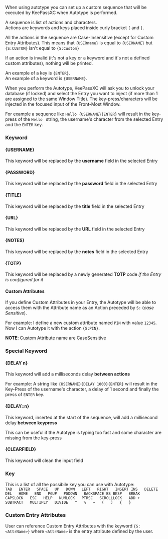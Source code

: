 When using autotype you can set up a custom sequence that will be executed by KeePassXC when Autotype is performed.

A sequence is list of actions and characters.<br/>
Actions are keywords and keys placed inside curly bracket `{` and `}`.<br/>

All the actions in the sequence are Case-Insensitive (except for Custom Entry Attributes). This means that `{USERname}` is equal to `{USERNAME}` but `{S:CUSTOM}` isn't equal to `{S:Custom}`<br/>

If an action is invalid (it's not a key or a keyword and it's not a defined custom attributes), nothing will be printed.

An example of a key is `{ENTER}`.<br/>
An example of a keyword is `{USERNAME}`.<br/>

When you perform the Autotype, KeePassXC will ask you to unlock your database (if locked) and select the Entry you want to inject (if more than 1 are assigned to the same Window Title).
The key-press/characters will be injected in the focused input of the Front-Most Window.
 
For example a sequence like `Hello {USERNAME}{ENTER}` will result in the key-press of the `Hello ` string, the username's character from the selected Entry and the `ENTER` key.

### Keyword
#### {USERNAME}
This keyword will be replaced by the **username** field in the selected Entry

#### {PASSWORD}
This keyword will be replaced by the **password** field in the selected Entry

#### {TITLE}
This keyword will be replaced by the **title** field in the selected Entry

#### {URL}
This keyword will be replaced by the **URL** field in the selected Entry

#### {NOTES}
This keyword will be replaced by the **notes** field in the selected Entry

#### {TOTP}
This keyword will be replaced by a newly generated **TOTP** code *if the Entry is configured for it*

#### Custom Attributes
If you define Custom Attributes in your Entry, the Autotype will be able to access them with the Attribute name as an Action preceded by `S:` (*case Sensitive*).

For example: I define a new custom attribute named `PIN` with value `12345`. Now I can Autotype it with the action `{S:PIN}`.

**NOTE**: Custom Attribute name are CaseSensitive

### Special Keyword
#### {DELAY n}
This keyword will add a milliseconds delay **between actions**

For example: A string like `{USERNAME}{DELAY 1000}{ENTER}` will result in the Key-Press of the username's character, a delay of 1 second and finally the press of `ENTER` key.

#### {DELAY=n}
This keyword, inserted at the start of the sequence, will add a millisecond delay **between keypress**

This can be useful if the Autotype is typing too fast and some character are missing from the key-press

#### {CLEARFIELD}
This keyword will clean the input field

### Key

This is a list of all the possibile key you can use with Autotype:<br/>
`TAB  
ENTER  
SPACE  
UP  
DOWN  
LEFT  
RIGHT  
INSERT INS  
DELETE DEL  
HOME  
END  
PGUP  
PGDOWN  
BACKSPACE BS BKSP  
BREAK  
CAPSLOCK  
ESC  
HELP  
NUMLOCK  
PTRSC  
SCROLLLOCK  
ADD +  
SUBTRACT  
MULTIPLY  
DIVIDE  
^  
%  
~  
(  
)  
{  
}`

### Custom Entry Attributes

User can reference Custom Entry Attributes with the keyword `{S:<AttrName>}` where `<AttrName>` is the entry attribute defined by the user.

